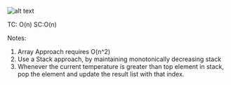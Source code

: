
![alt text](<Screenshot 2024-06-25 at 10.39.04 PM.png>)



TC: O(n)
SC:O(n)


Notes:

1. Array Approach requires O(n^2)
2. Use a Stack approach, by maintaining monotonically decreasing stack
3. Whenever the current temperature is greater than top element in stack, pop the element and update the result list with that index.


